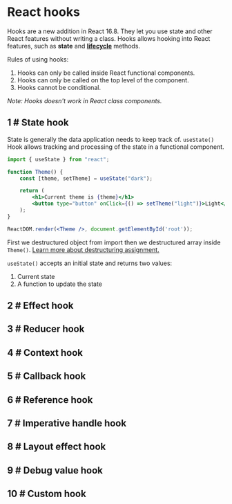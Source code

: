 # React hooks
Hooks are a new addition in React 16.8. They let you use state and other React features without writing a class. Hooks allows hooking into React features, such as **state** and **[lifecycle](lifecycle.md)** methods.

Rules of using hooks:
1. Hooks can only be called inside React functional components.
2. Hooks can only be called on the top level of the component.
3. Hooks cannot be conditional.

*Note: Hooks doesn't work in React class components.*

## 1 # State hook
State is generally the data application needs to keep track of. `useState()` Hook allows tracking and processing of the state in a functional component.

```jsx
import { useState } from "react";

function Theme() {
    const [theme, setTheme] = useState("dark");

    return (
        <h1>Current theme is {theme}</h1>
        <button type="button" onClick={() => setTheme("light")}>Light</button>
    );
}

ReactDOM.render(<Theme />, document.getElementById('root'));
```
First we destructured object from import then we destructured array inside `Theme()`. [Learn more about destructuring assignment.](https://developer.mozilla.org/en-US/docs/Web/JavaScript/Reference/Operators/Destructuring_assignment)


`useState()` accepts an initial state and returns two values:
1. Current state
2. A function to update the state



## 2 # Effect hook

## 3 # Reducer hook

## 4 # Context hook

## 5 # Callback hook

## 6 # Reference hook

## 7 # Imperative handle hook

## 8 # Layout effect hook

## 9 # Debug value hook

## 10 # Custom hook
